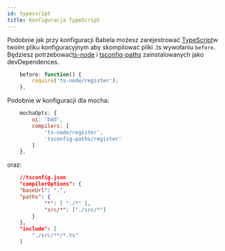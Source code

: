 ```yaml
---
id: typescript
title: Konfiguracja TypeScript
---
```


Podobnie jak przy konfiguracji Babela możesz zarejestrować [TypeScript](http://www.typescriptlang.org/)w twoim pliku konfiguracyjnym aby skompilować pliki .ts wywołaniu `before`. Będziesz potrzebować[ts-node](https://github.com/TypeStrong/ts-node) i [tsconfig-paths](https://github.com/dividab/tsconfig-paths) zainstalowanych jako devDependences.

```js
    before: function() {
        require('ts-node/register');
    },
```

Podobnie w konfiguracji dla mocha:

```js
    mochaOpts: {
        ui: 'bdd',
        compilers: [
            'ts-node/register',
            'tsconfig-paths/register'
        ]
    },
```

oraz:

```json
    //tsconfig.json
    "compilerOptions": {
    "baseUrl": ".",
    "paths": {
            "*": [ "./*" ],
            "src/*": ["./src/*"]
        }
    },
    "include": [
        "./src/**/*.ts"
    ]
```